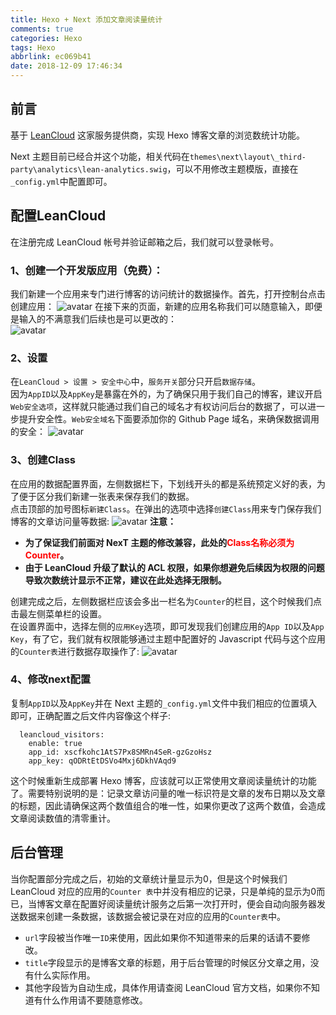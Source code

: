 ```yaml
---
title: Hexo + Next 添加文章阅读量统计
comments: true
categories: Hexo
tags: Hexo
abbrlink: ec069b41
date: 2018-12-09 17:46:34
---
```


## 前言
基于 [LeanCloud](https://leancloud.cn) 这家服务提供商，实现 Hexo 博客文章的浏览数统计功能。  

 Next 主题目前已经合并这个功能，相关代码在`themes\next\layout\_third-party\analytics\lean-analytics.swig`，可以不用修改主题模版，直接在`_config.yml`中配置即可。

## 配置LeanCloud
在注册完成 LeanCloud 帐号并验证邮箱之后，我们就可以登录帐号。

### 1、创建一个开发版应用（免费）：
我们新建一个应用来专门进行博客的访问统计的数据操作。首先，打开控制台点击创建应用：
![avatar](https://blog.luanzhuxian.com/blog/leancloud.png)
在接下来的页面，新建的应用名称我们可以随意输入，即便是输入的不满意我们后续也是可以更改的：  
![avatar](https://blog.luanzhuxian.com/blog/leancloud-application.png)

### 2、设置
在`LeanCloud > 设置 > 安全中心`中，`服务开关`部分只开启`数据存储`。  
因为`AppID`以及`AppKey`是暴露在外的，为了确保只用于我们自己的博客，建议开启`Web安全选项`，这样就只能通过我们自己的域名才有权访问后台的数据了，可以进一步提升安全性。`Web安全域名`下面要添加你的 Github Page 域名，来确保数据调用的安全：
![avatar](https://blog.luanzhuxian.com/blog/leancloud-setting.png)

### 3、创建Class
在应用的数据配置界面，左侧数据栏下，下划线开头的都是系统预定义好的表，为了便于区分我们新建一张表来保存我们的数据。  
点击顶部的加号图标`新建Class`。在弹出的选项中选择`创建Class`用来专门保存我们博客的文章访问量等数据:
![avatar](https://blog.luanzhuxian.com/blog/leancloud-class.png)
**注意：**
- **为了保证我们前面对 NexT 主题的修改兼容，此处的<font color=red>Class名称必须为Counter</font>。**
- **由于 LeanCloud 升级了默认的 ACL 权限，如果你想避免后续因为权限的问题导致次数统计显示不正常，建议在此处选择无限制。**  

创建完成之后，左侧数据栏应该会多出一栏名为`Counter`的栏目，这个时候我们点击最左侧菜单栏的设置。  
在设置界面中，选择左侧的`应用Key`选项，即可发现我们创建应用的`App ID`以及`App Key`，有了它，我们就有权限能够通过主题中配置好的 Javascript 代码与这个应用的`Counter表`进行数据存取操作了:
![avatar](https://blog.luanzhuxian.com/blog/leancloud-app-key.png)

### 4、修改next配置
复制`AppID`以及`AppKey`并在 Next 主题的`_config.yml`文件中我们相应的位置填入即可，正确配置之后文件内容像这个样子:
```
  leancloud_visitors:
    enable: true
    app_id: xscfkohc1AtS7Px8SMRn4SeR-gzGzoHsz
    app_key: qODRtEtDSVo4Mxj6DkhVAqd9
```
这个时候重新生成部署 Hexo 博客，应该就可以正常使用文章阅读量统计的功能了。需要特别说明的是：记录文章访问量的唯一标识符是文章的发布日期以及文章的标题，因此请确保这两个数值组合的唯一性，如果你更改了这两个数值，会造成文章阅读数值的清零重计。

## 后台管理
当你配置部分完成之后，初始的文章统计量显示为0，但是这个时候我们 LeanCloud 对应的应用的`Counter 表`中并没有相应的记录，只是单纯的显示为0而已，当博客文章在配置好阅读量统计服务之后第一次打开时，便会自动向服务器发送数据来创建一条数据，该数据会被记录在对应的应用的`Counter表`中。

- `url`字段被当作唯一`ID`来使用，因此如果你不知道带来的后果的话请不要修改。
- `title`字段显示的是博客文章的标题，用于后台管理的时候区分文章之用，没有什么实际作用。
- 其他字段皆为自动生成，具体作用请查阅 LeanCloud 官方文档，如果你不知道有什么作用请不要随意修改。
